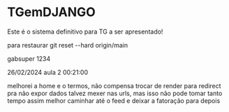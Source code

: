 # TGemDJANGO
Este é o sistema definitivo para TG a ser apresentado!

para restaurar
    git reset --hard origin/main

gabsuper
1234

26/02/2024
aula 2
00:21:00

melhorei a home e o termos, não compensa trocar de render para redirect pra não expor dados
talvez mexer nas urls, mas isso não pode tomar tanto tempo assim
melhor caminhar até o feed e deixar a fatoração para depois